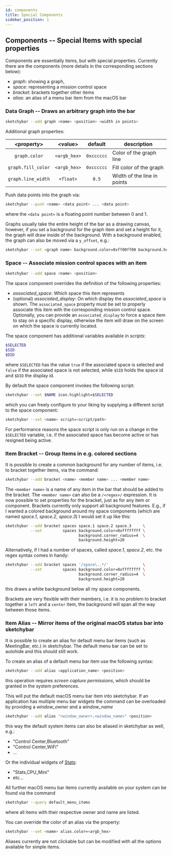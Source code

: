 ```yaml
---
id: components
title: Special Components
sidebar_position: 1
---
```

## Components -- Special Items with special properties
Components are essentially items, but with special properties.
Currently there are the components (more details in the corresponding sections below):
* *graph*: showing a graph,
* *space*: representing a mission control space
* *bracket*: brackets together other items
* *alias*: an alias of a menu bar item from the macOS bar

### Data Graph -- Draws an arbitrary graph into the bar
```bash
sketchybar --add graph <name> <position> <width in points>
```

Additional graph properties:

| <property\>        | <value\>     | default    | description                 |
| :-------:          | :------:     | :-------:  | -----------                 |
| `graph.color`      | `<argb_hex>` | `0xcccccc` | Color of the graph line     |
| `graph.fill_color` | `<argb_hex>` | `0xcccccc` | Fill color of the graph     |
| `graph.line_width` | `<float>`    | `0.5`      | Width of the line in points |

Push data points into the graph via:
```bash
sketchybar --push <name> <data point> ... <data point>
```
where the `<data point>` is a floating point number between 0 and 1.

Graphs usually take the entire height of the bar as a drawing canvas, however,
if you set a background for the graph item and set a height for it, the graph
will draw inside of the background. With a background enabled, the graph can
also be moved via a `y_offset`, e.g.:
```bash
sketchybar --set <graph name> background.color=0xff00ff00 background.height=20 y_offset=2
```

### Space -- Associate mission control spaces with an item
```bash
sketchybar --add space <name> <position>
```
The space component overrides the definition of the following properties:
* *associated_space*: Which space this item represents
* (optional) *associated_display*: On which display the *associated_space* is shown.
The `associated_space` property must be set to properly associate this item with the corresponding mission control space.
Optionally, you can provide an `associated_display` to force a space item to stay on a specific display, otherwise the
item will draw on the screen on which the space is currently located. 

The space component has additional variables available in *scripts*:
```bash
$SELECTED
$SID
$DID
```
where `$SELECTED` has the value `true` if the associated space is selected and
`false` if the associated space is not selected, while
`$SID` holds the space id and `$DID` the display id.

By default the space component invokes the following script:
```bash
sketchybar --set $NAME icon.highlight=$SELECTED
```
which you can freely configure to your liking by supplying a different script
to the space component:
```bash
sketchybar --set <name> script=<script/path>
```

For performance reasons the space script is only run on a change in the
`$SELECTED` variable, i.e. if the associated space has become active
or has resigned being active.

### Item Bracket -- Group Items in e.g. colored sections
It is possible to create a common background for any number of items, i.e. to bracket together items, via the command:
```bash
sketchybar --add bracket <name> <member name> ... <member name>
```
The `<member name>` is a name of any item in the bar that should be added to the bracket.
The `<member name>` can also be a `/<regex>/` expression.
It is now possible to set properties for the bracket, just as for any item or component. Brackets currently only support all background features.
E.g., if I wanted a colored background around my space components (which are named *space.1*, *space.2*, *space.3*) I would set it up like this:
```bash
sketchybar --add bracket spaces space.1 space.2 space.3     \
           --set         spaces background.color=0xffffffff \
                                background.corner_radius=4  \
                                background.height=20
```
Alternatively, if I had a number of spaces, called *space.1*, *space.2*, etc. the regex syntax comes in handy:
```bash
sketchybar --add bracket spaces '/space\..*/'               \
           --set         spaces background.color=0xffffffff \
                                background.corner_radius=4  \
                                background.height=20
```
this draws a white background below all my space components.

Brackets are very flexible with their members, i.e. it is no problem to bracket together a `left` and a `center` item,
the background will span all the way between those items.

### Item Alias -- Mirror items of the original macOS status bar into sketchybar
It is possible to create an alias for default menu bar items
(such as MeetingBar, etc.) in sketchybar. The default menu bar can be set to
autohide and this should still work.

To create an alias of a default menu bar item use the following syntax:
```bash
sketchybar --add alias <application_name> <position>
```
this operation requires *screen capture permissions*, which should be granted
in the system preferences.

This will put the default macOS menu bar item into sketchybar. If an
application has multiple menu bar widgets the command can be overloaded by
providing a *window_owner* and a *window_name*
```bash
sketchybar --add alias "<window_owner>,<window_name>" <position>
```
this way the default system items can also be aliased in sketchybar as well,
e.g.:
- "Control Center,Bluetooth"
- "Control Center,WiFi"
- ...

Or the individual widgets of [Stats](https://github.com/exelban/stats):
- "Stats,CPU_Mini"
- etc...

All further macOS menu bar items currently available on your system can be
found via the command
```bash
sketchybar --query default_menu_items
```
where all items with their respective owner and name are listed.

You can override the color of an alias via the property:
```bash
sketchybar --set <name> alias.color=<argb_hex>
```

Aliases currently are not clickable but can be modified with all the options
available for simple items.
